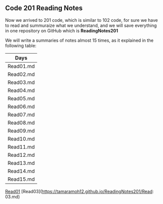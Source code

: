 ## Code 201 Reading Notes

Now we arrived to 201 code, which is similar to 102 code, for sure we have to read and summuraize what we understand, and we will save everything in one repository on GitHub which is **ReadingNotes201**

We will write a summaries of notes almost 15 times, as it explained in the following table:

| Days | 
| ------------- | 
| Read01.md | 
| Read02.md | 
| Read03.md | 
| Read04.md | 
| Read05.md | 
| Read06.md |
| Read07.md | 
| Read08.md | 
| Read09.md | 
| Read10.md | 
| Read11.md | 
| Read12.md | 
| Read13.md | 
| Read14.md | 
| Read15.md |


[Read01](https://tamaramoh12.github.io/ReadingNotes201/class01.md)
[Read03](https://tamaramoh12.github.io/ReadingNotes201/Read: 03.md)
